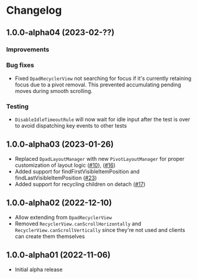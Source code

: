 # Changelog

## 1.0.0-alpha04 (2023-02-??)

### Improvements

### Bug fixes

- Fixed `DpadRecyclerView` not searching for focus if it's currently retaining focus due to a pivot removal. This prevented accumulating pending moves during smooth scrolling.

### Testing

- `DisableIdleTimeoutRule` will now wait for idle input after the test is over to avoid dispatching key events to other tests

## 1.0.0-alpha03 (2023-01-26)

- Replaced `DpadLayoutManager` with new `PivotLayoutManager` for proper customization of layout logic ([#10](https://github.com/rubensousa/DpadRecyclerView/issues/10)), ([#16](https://github.com/rubensousa/DpadRecyclerView/issues/16))
- Added support for findFirstVisibleItemPosition and findLastVisibleItemPosition ([#23](https://github.com/rubensousa/DpadRecyclerView/issues/23))
- Added support for recycling children on detach ([#17](https://github.com/rubensousa/DpadRecyclerView/issues/17))

## 1.0.0-alpha02 (2022-12-10)

- Allow extending from `DpadRecyclerView`
- Removed `RecyclerView.canScrollHorizontally` and `RecyclerView.canScrollVertically` since they're not used and clients can create them themselves

## 1.0.0-alpha01 (2022-11-06)

- Initial alpha release